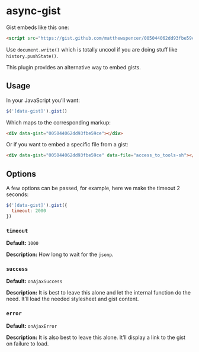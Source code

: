 # async-gist

Gist embeds like this one:

```html
<script src="https://gist.github.com/matthewspencer/005044062dd93fbe59ce.js"></script>
```

Use `document.write()` which is totally uncool if you are doing stuff like `history.pushState()`.

This plugin provides an alternative way to embed gists.

## Usage

In your JavaScript you’ll want:

```javascript
$('[data-gist]').gist()
```

Which maps to the corresponding markup:

```html
<div data-gist="005044062dd93fbe59ce"></div>
```

Or if you want to embed a specific file from a gist:

```html
<div data-gist="005044062dd93fbe59ce" data-file="access_to_tools-sh"></div>
```

## Options

A few options can be passed, for example, here we make the timeout 2 seconds:

```javascript
$('[data-gist]').gist({
  timeout: 2000
})
```

### `timeout`

**Default:** `1000`

**Description:** How long to wait for the `jsonp`.

### `success`

**Default:** `onAjaxSuccess`

**Description:** It is best to leave this alone and let the internal function do the need. It’ll load the needed stylesheet and gist content.

### `error`

**Default:** `onAjaxError`

**Description:** It is also best to leave this alone. It’ll display a link to the gist on failure to load.